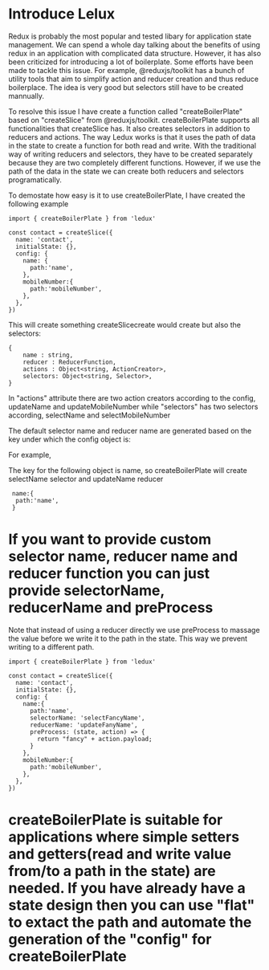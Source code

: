# Introduce Lelux

Redux is probably the most popular and tested libary for application state management. We can spend a whole day talking about the benefits of using redux in an application with complicated data structure. However, it has also been criticized for introducing a lot of boilerplate. Some efforts have been made to tackle this issue. For example, @reduxjs/toolkit has a bunch of utility tools that aim to simplify action and reducer creation and thus reduce boilerplace. The idea is very good but selectors still have to be created mannually. 

To resolve this issue I have create a function called "createBoilerPlate" based on "createSlice" from @reduxjs/toolkit. createBoilerPlate supports all functionalities that createSlice has. It also creates selectors in addition to reducers and actions. The way Ledux works is that it uses the path of data in the state to create a function for both read and write. With the traditional way of writing reducers and selectors, they have to be created separately because they are two completely different functions. However, if we use the path of the data in the state we can create both reducers and selectors programatically.

To demostate how easy is it to use createBoilerPlate, I have created the following example

```
import { createBoilerPlate } from 'ledux'

const contact = createSlice({
  name: 'contact',
  initialState: {},
  config: {
    name: {
      path:'name',
    },
    mobileNumber:{
      path:'mobileNumber',
    },
  },
})

```


This will create something createSlicecreate would create but also the selectors:

```
{
    name : string,
    reducer : ReducerFunction,
    actions : Object<string, ActionCreator>,
    selectors: Object<string, Selector>,
}
```

In "actions" attribute there are two action creators according to the config, updateName and updateMobileNumber
while "selectors" has two selectors according, selectName and selectMobileNumber

The default selector name and reducer name are generated based on the key under which the config object is:

For example,

The key for the following object is name, so createBoilerPlate will create selectName selector and updateName reducer

```
 name:{
  path:'name',
 }
```

# If you want to provide custom selector name, reducer name and reducer function you can just provide selectorName, reducerName and preProcess

Note that instead of using a reducer directly we use preProcess to massage the value before we write it to the path in the state. This way we prevent writing to a different path.

```
import { createBoilerPlate } from 'ledux'

const contact = createSlice({
  name: 'contact',
  initialState: {},
  config: {
    name:{
      path:'name',
      selectorName: 'selectFancyName',
      reducerName: 'updateFanyName',
      preProcess: (state, action) => {
        return "fancy" + action.payload;
      }
    },
    mobileNumber:{
      path:'mobileNumber',
    },
  },
})

```

# createBoilerPlate is suitable for applications where simple setters and getters(read and write value from/to a path in the state) are needed. If you have already have a state design then you can use "flat" to extact the path and automate the generation of the "config" for createBoilerPlate 